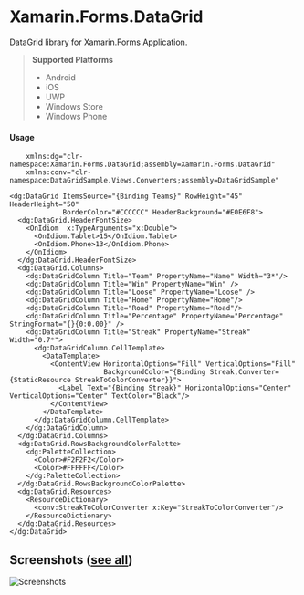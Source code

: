 
Xamarin.Forms.DataGrid
===================

DataGrid library for Xamarin.Forms Application.



> **Supported Platforms**
  >- Android
  >- iOS
  >- UWP
  >- Windows Store
  >- Windows Phone

#### <i class="icon-pencil"></i> Usage
```
    xmlns:dg="clr-namespace:Xamarin.Forms.DataGrid;assembly=Xamarin.Forms.DataGrid"
    xmlns:conv="clr-namespace:DataGridSample.Views.Converters;assembly=DataGridSample"

<dg:DataGrid ItemsSource="{Binding Teams}" RowHeight="45" HeaderHeight="50" 
             BorderColor="#CCCCCC" HeaderBackground="#E0E6F8">
  <dg:DataGrid.HeaderFontSize>
    <OnIdiom  x:TypeArguments="x:Double">
      <OnIdiom.Tablet>15</OnIdiom.Tablet>
      <OnIdiom.Phone>13</OnIdiom.Phone>
    </OnIdiom>
  </dg:DataGrid.HeaderFontSize>
  <dg:DataGrid.Columns>
    <dg:DataGridColumn Title="Team" PropertyName="Name" Width="3*"/>
    <dg:DataGridColumn Title="Win" PropertyName="Win" />
    <dg:DataGridColumn Title="Loose" PropertyName="Loose" />
    <dg:DataGridColumn Title="Home" PropertyName="Home"/>
    <dg:DataGridColumn Title="Road" PropertyName="Road"/>
    <dg:DataGridColumn Title="Percentage" PropertyName="Percentage" StringFormat="{}{0:0.00}" />
    <dg:DataGridColumn Title="Streak" PropertyName="Streak" Width="0.7*">
      <dg:DataGridColumn.CellTemplate>
        <DataTemplate>
          <ContentView HorizontalOptions="Fill" VerticalOptions="Fill"
                       BackgroundColor="{Binding Streak,Converter={StaticResource StreakToColorConverter}}">
            <Label Text="{Binding Streak}" HorizontalOptions="Center" VerticalOptions="Center" TextColor="Black"/>
          </ContentView>
        </DataTemplate>
      </dg:DataGridColumn.CellTemplate>
    </dg:DataGridColumn>
  </dg:DataGrid.Columns>
  <dg:DataGrid.RowsBackgroundColorPalette>
    <dg:PaletteCollection>
      <Color>#F2F2F2</Color>
      <Color>#FFFFFF</Color>
    </dg:PaletteCollection>
  </dg:DataGrid.RowsBackgroundColorPalette>
  <dg:DataGrid.Resources>
    <ResourceDictionary>
      <conv:StreakToColorConverter x:Key="StreakToColorConverter"/>
    </ResourceDictionary>
  </dg:DataGrid.Resources>
</dg:DataGrid>
```
Screenshots ([see all](https://github.com/akgulebubekir/Xamarin.Forms.DataGrid/tree/master/Screenshots))
-------------

![Screenshots](https://raw.githubusercontent.com/akgulebubekir/Xamarin.Forms.DataGrid/dev/Screenshots/AllinOne.png)